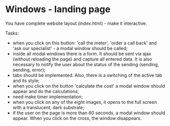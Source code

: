 # Windows - landing page

You have complete website layout (index.html) - make it interactive.

Tasks:
- when you click on this button: 'call the meter', 'order a call back' and 'ask our specialist' - a modal window should be called;
- inside all modal windows there is a form. It should be sent via ajax (without reloading the page) and capture all entered data. It is also necessary to notify the user about the status of the sending (sending, sending, error);
- tabs should be implemented. Also, there is a switching of the active tab and its style;
- when you click on the button 'calculate the cost'
a modal window should appear and do the calculations;
- need make timer implementation;
- when you click on any of the eight images, it opens to the full screen with a translucent, dark substrate;
- if the user on the page is more than 60 seconds, a modal window should appear. When you click on the cross, the window disappears.